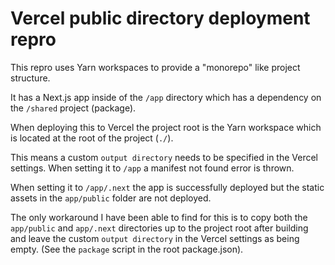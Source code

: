 # Vercel public directory deployment repro

This repro uses Yarn workspaces to provide a "monorepo" like project structure.

It has a Next.js app inside of the `/app` directory which has a dependency on the `/shared` project (package).

When deploying this to Vercel the project root is the Yarn workspace which is located at the root of the project (`./`).

This means a custom `output directory` needs to be specified in the Vercel settings. When setting it to `/app` a manifest not found error is thrown.

When setting it to `/app/.next` the app is successfully deployed but the static assets in the `app/public` folder are not deployed.

The only workaround I have been able to find for this is to copy both the `app/public` and `app/.next` directories up to the project root after building and leave the custom `output directory` in the Vercel settings as being empty. (See the `package` script in the root package.json).
